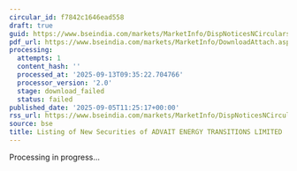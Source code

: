```yaml
---
circular_id: f7842c1646ead558
draft: true
guid: https://www.bseindia.com/markets/MarketInfo/DispNoticesNCirculars.aspx?Noticeid={E5B61CE6-82EE-4104-9260-B2EE8FEA33E3}&noticeno=20250905-9&dt=09/05/2025&icount=9&totcount=43&flag=0
pdf_url: https://www.bseindia.com/markets/MarketInfo/DownloadAttach.aspx?id=20250905-9&attachedId=
processing:
  attempts: 1
  content_hash: ''
  processed_at: '2025-09-13T09:35:22.704766'
  processor_version: '2.0'
  stage: download_failed
  status: failed
published_date: '2025-09-05T11:25:17+00:00'
rss_url: https://www.bseindia.com/markets/MarketInfo/DispNoticesNCirculars.aspx?Noticeid={E5B61CE6-82EE-4104-9260-B2EE8FEA33E3}&noticeno=20250905-9&dt=09/05/2025&icount=9&totcount=43&flag=0
source: bse
title: Listing of New Securities of ADVAIT ENERGY TRANSITIONS LIMITED
---
```


Processing in progress...
